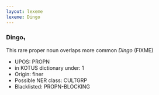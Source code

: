 ```yaml
---
layout: lexeme
lexeme: Dingo
---
```


###  Dingo₁

This rare proper noun overlaps more common *Dingo* (FIXME)
* UPOS:  PROPN
* in KOTUS dictionary under:  1
* Origin:  finer
* Possible NER class:  CULTGRP
* Blacklisted:  PROPN-BLOCKING

